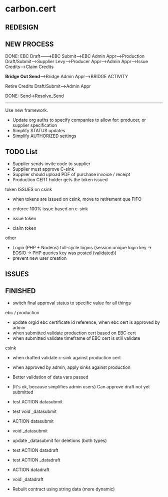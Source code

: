 # carbon.cert

REDESIGN
-------------

NEW PROCESS
-----------

DONE: EBC Draft--->EBC Submit-->EBC Admin Appr-->Production Draft/Submit-->Supplier Levy-->Producer Appr-->Admin Appr-->Issue Credits-->Claim Credits

**Bridge Out Send**-->Bridge Admin Appr-->BRIDGE ACTIVITY

Retire Credits Draft/Submit-->Admin Appr

DONE: Send->Resolve_Send

-----------


Use new framework.

- Update org auths to specify companies to allow for: producer, or supplier specification
- Simplify STATUS updates
- Simplify AUTHORIZED settings




TODO List
--------------
- Supplier sends invite code to supplier
- Supplier must approve C-sink
- Supplier should upload PDF of purchase invoice / receipt
- Production CERT holder gets the token issued

token ISSUES on csink
- when tokens are issued on csink, move to retirement que FIFO
- enforce 100% issue based on c-sink

- issue token
- claim token

other
- Login (PHP + Nodeos) full-cycle logins (session unique login key -> EOSIO -> PHP queries key was posted (validated))
- prevent new user creation


ISSUES
----------------



FINISHED
--------------
- switch final approval status to specific value for all things

ebc / production
- update orgid ebc certificate id reference, when ebc cert is approved by admin
- when submitted validate production cert based on EBC cert
- when submitted validate timeframe of EBC cert is still validate

csink
- when drafted validate c-sink against production cert
- when approved by admin, apply sinks against production


- Better validation of data vars passed
- (It's ok, because simplifies admin users) Can approve draft not yet submitted
- test ACTION datasubmit
- test void _datasubmit
- ACTION datasubmit
- void _datasubmit
- update _datasubmit for deletions (both types)
- test ACTION datadraft
- test ACTION _datadraft
- ACTION datadraft
- void _datadraft
- Rebuilt contract using string data (more dynamic)

